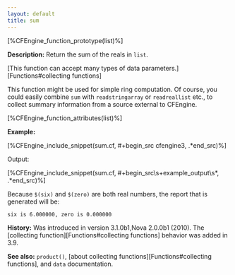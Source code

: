 ```yaml
---
layout: default
title: sum
---
```


[%CFEngine_function_prototype(list)%]

**Description:** Return the sum of the reals in `list`.

[This function can accept many types of data parameters.][Functions#collecting functions]

This function might be used for simple ring computation. Of course, you could
easily combine `sum` with `readstringarray` or `readreallist` etc., to collect
summary information from a source external to CFEngine.

[%CFEngine_function_attributes(list)%]

**Example:**

[%CFEngine_include_snippet(sum.cf, #\+begin_src cfengine3, .*end_src)%]

Output:

[%CFEngine_include_snippet(sum.cf, #\+begin_src\s+example_output\s*, .*end_src)%]

Because `$(six)` and `$(zero)` are both real numbers, the report that is
generated will be:

```
six is 6.000000, zero is 0.000000
```

**History:** Was introduced in version 3.1.0b1,Nova 2.0.0b1 (2010). The [collecting function][Functions#collecting functions] behavior was added in 3.9.

**See also:** `product()`, [about collecting functions][Functions#collecting functions], and `data` documentation.

